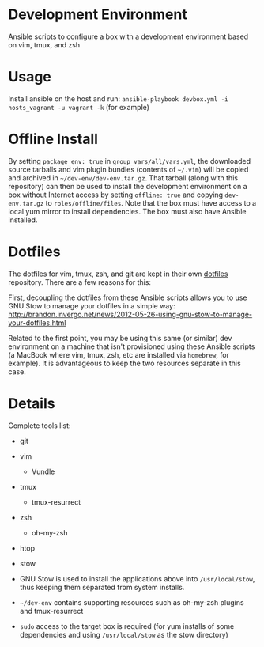 Development Environment
===========================
Ansible scripts to configure a box with a development environment based on
vim, tmux, and zsh

# Usage
Install ansible on the host and run:
 `ansible-playbook devbox.yml -i hosts_vagrant -u vagrant -k` (for example)

# Offline Install
By setting `package_env: true` in `group_vars/all/vars.yml`, the downloaded
source tarballs and vim plugin bundles (contents of `~/.vim`) will be copied
and archived in `~/dev-env/dev-env.tar.gz`. That tarball (along with this
repository) can then be used to install the development environment on a box
without Internet access by setting `offline: true` and copying `dev-env.tar.gz`
to `roles/offline/files`. Note that the box must have access to a local yum
mirror to install dependencies. The box must also have Ansible installed.

# Dotfiles
The dotfiles for vim, tmux, zsh, and git are kept in their own
[dotfiles](https://github.com/arw180/dotfiles) repository. There are a few
reasons for this:

First, decoupling the dotfiles from these Ansible scripts allows you to use GNU
Stow to manage your dotfiles in a simple way: http://brandon.invergo.net/news/2012-05-26-using-gnu-stow-to-manage-your-dotfiles.html

Related to the first point, you may be using this same (or similar) dev
environment on a machine that isn't provisioned using these Ansible
scripts (a MacBook where vim, tmux, zsh, etc are installed via `homebrew`,
for example). It is advantageous to keep the two resources separate in this
case.

# Details
Complete tools list:
* git
* vim
  * Vundle
* tmux
  * tmux-resurrect
* zsh
  * oh-my-zsh
* htop
* stow

* GNU Stow is used to install the applications above into `/usr/local/stow`, thus
keeping them separated from system installs.
* `~/dev-env` contains supporting resources such as oh-my-zsh plugins and
    tmux-resurrect
* `sudo` access to the target box is required (for yum installs of
some dependencies and using `/usr/local/stow` as the stow directory)

